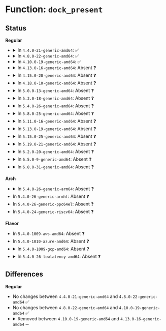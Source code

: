 # Function: <code>dock_present</code>

## Status
<b>Regular</b>
<ul>
<li>
<details>
<summary>In <code>4.4.0-21-generic-amd64</code>: ✅</summary>

```c
int dock_present(struct dock_station * ds)
```

```json
{
  "name": "dock_present",
  "collision_type": "Unique Static",
  "inline_type": "No",
  "funcs": [
    {
      "addr": 18446744071583582687,
      "name": "dock_present",
      "external": false,
      "loc": "drivers/acpi/dock.c:227",
      "file": "drivers/acpi/dock.c",
      "inline": "seen, unknown",
      "caller_inline": [],
      "caller_func": [
        "drivers/acpi/dock.c:dock_notify",
        "drivers/acpi/dock.c:dock_notify"
      ]
    }
  ],
  "symbols": [
    {
      "addr": 18446744071583582687,
      "name": "dock_present",
      "section": ".text",
      "bind": "STB_LOCAL",
      "size": 94
    }
  ]
}
```
</details>
</li>
<li>
<details>
<summary>In <code>4.8.0-22-generic-amd64</code>: ✅</summary>

```c
int dock_present(struct dock_station * ds)
```

```json
{
  "name": "dock_present",
  "collision_type": "Unique Static",
  "inline_type": "No",
  "funcs": [
    {
      "addr": 18446744071583905101,
      "name": "dock_present",
      "external": false,
      "loc": "drivers/acpi/dock.c:222",
      "file": "drivers/acpi/dock.c",
      "inline": "seen, unknown",
      "caller_inline": [],
      "caller_func": [
        "drivers/acpi/dock.c:dock_notify",
        "drivers/acpi/dock.c:dock_notify"
      ]
    }
  ],
  "symbols": [
    {
      "addr": 18446744071583905101,
      "name": "dock_present",
      "section": ".text",
      "bind": "STB_LOCAL",
      "size": 94
    }
  ]
}
```
</details>
</li>
<li>
<details>
<summary>In <code>4.10.0-19-generic-amd64</code>: ✅</summary>

```c
int dock_present(struct dock_station * ds)
```

```json
{
  "name": "dock_present",
  "collision_type": "Unique Static",
  "inline_type": "No",
  "funcs": [
    {
      "addr": 18446744071584045980,
      "name": "dock_present",
      "external": false,
      "loc": "drivers/acpi/dock.c:222",
      "file": "drivers/acpi/dock.c",
      "inline": "seen, unknown",
      "caller_inline": [],
      "caller_func": [
        "drivers/acpi/dock.c:dock_notify",
        "drivers/acpi/dock.c:dock_notify"
      ]
    }
  ],
  "symbols": [
    {
      "addr": 18446744071584045980,
      "name": "dock_present",
      "section": ".text",
      "bind": "STB_LOCAL",
      "size": 94
    }
  ]
}
```
</details>
</li>
<li>
<details>
<summary>In <code>4.13.0-16-generic-amd64</code>: Absent ❓</summary>

```json
{
  "name": "dock_present",
  "collision_type": "Unique Static",
  "inline_type": "Selective",
  "funcs": [
    {
      "addr": 18446744071584106628,
      "name": "dock_present",
      "external": false,
      "loc": "drivers/acpi/dock.c:222",
      "file": "drivers/acpi/dock.c",
      "inline": "not declared, inlined",
      "caller_inline": [
        "drivers/acpi/dock.c:dock_notify",
        "drivers/acpi/dock.c:dock_notify",
        "drivers/acpi/dock.c:handle_eject_request"
      ],
      "caller_func": [
        "drivers/acpi/dock.c:dock_notify",
        "drivers/acpi/dock.c:dock_notify",
        "drivers/acpi/dock.c:handle_eject_request"
      ]
    }
  ],
  "symbols": [
    {
      "addr": 18446744071584105360,
      "name": "dock_present.part.9",
      "section": ".text",
      "bind": "STB_LOCAL",
      "size": 89
    }
  ]
}
```
</details>
</li>
<li>
<details>
<summary>In <code>4.15.0-20-generic-amd64</code>: Absent ❓</summary>

```json
{
  "name": "dock_present",
  "collision_type": "Unique Static",
  "inline_type": "Selective",
  "funcs": [
    {
      "addr": 18446744071584377764,
      "name": "dock_present",
      "external": false,
      "loc": "drivers/acpi/dock.c:222",
      "file": "drivers/acpi/dock.c",
      "inline": "not declared, inlined",
      "caller_inline": [
        "drivers/acpi/dock.c:dock_notify",
        "drivers/acpi/dock.c:dock_notify",
        "drivers/acpi/dock.c:handle_eject_request"
      ],
      "caller_func": [
        "drivers/acpi/dock.c:dock_notify",
        "drivers/acpi/dock.c:dock_notify",
        "drivers/acpi/dock.c:handle_eject_request"
      ]
    }
  ],
  "symbols": [
    {
      "addr": 18446744071584376496,
      "name": "dock_present.part.9",
      "section": ".text",
      "bind": "STB_LOCAL",
      "size": 89
    }
  ]
}
```
</details>
</li>
<li>
<details>
<summary>In <code>4.18.0-10-generic-amd64</code>: Absent ❓</summary>

```json
{
  "name": "dock_present",
  "collision_type": "Unique Static",
  "inline_type": "Selective",
  "funcs": [
    {
      "addr": 18446744071584599164,
      "name": "dock_present",
      "external": false,
      "loc": "drivers/acpi/dock.c:222",
      "file": "drivers/acpi/dock.c",
      "inline": "not declared, inlined",
      "caller_inline": [
        "drivers/acpi/dock.c:dock_notify",
        "drivers/acpi/dock.c:dock_notify"
      ],
      "caller_func": [
        "drivers/acpi/dock.c:dock_notify",
        "drivers/acpi/dock.c:dock_notify"
      ]
    }
  ],
  "symbols": [
    {
      "addr": 18446744071584597856,
      "name": "dock_present.part.8",
      "section": ".text",
      "bind": "STB_LOCAL",
      "size": 89
    }
  ]
}
```
</details>
</li>
<li>
<details>
<summary>In <code>5.0.0-13-generic-amd64</code>: Absent ❓</summary>

```json
{
  "name": "dock_present",
  "collision_type": "Unique Static",
  "inline_type": "Selective",
  "funcs": [
    {
      "addr": 18446744071584696668,
      "name": "dock_present",
      "external": false,
      "loc": "drivers/acpi/dock.c:222",
      "file": "drivers/acpi/dock.c",
      "inline": "not declared, inlined",
      "caller_inline": [
        "drivers/acpi/dock.c:dock_notify",
        "drivers/acpi/dock.c:dock_notify"
      ],
      "caller_func": [
        "drivers/acpi/dock.c:dock_notify",
        "drivers/acpi/dock.c:dock_notify"
      ]
    }
  ],
  "symbols": [
    {
      "addr": 18446744071584695456,
      "name": "dock_present.part.8",
      "section": ".text",
      "bind": "STB_LOCAL",
      "size": 89
    }
  ]
}
```
</details>
</li>
<li>
<details>
<summary>In <code>5.3.0-18-generic-amd64</code>: Absent ❓</summary>

```json
{
  "name": "dock_present",
  "collision_type": "Unique Static",
  "inline_type": "Selective",
  "funcs": [
    {
      "addr": 18446744071584897517,
      "name": "dock_present",
      "external": false,
      "loc": "drivers/acpi/dock.c:209",
      "file": "drivers/acpi/dock.c",
      "inline": "not declared, inlined",
      "caller_inline": [
        "drivers/acpi/dock.c:dock_notify",
        "drivers/acpi/dock.c:dock_notify"
      ],
      "caller_func": [
        "drivers/acpi/dock.c:dock_notify",
        "drivers/acpi/dock.c:dock_notify"
      ]
    }
  ],
  "symbols": [
    {
      "addr": 18446744071584896288,
      "name": "dock_present.part.0",
      "section": ".text",
      "bind": "STB_LOCAL",
      "size": 91
    }
  ]
}
```
</details>
</li>
<li>
<details>
<summary>In <code>5.4.0-26-generic-amd64</code>: Absent ❓</summary>

```json
{
  "name": "dock_present",
  "collision_type": "Unique Static",
  "inline_type": "Selective",
  "funcs": [
    {
      "addr": 18446744071585033245,
      "name": "dock_present",
      "external": false,
      "loc": "drivers/acpi/dock.c:209",
      "file": "drivers/acpi/dock.c",
      "inline": "not declared, inlined",
      "caller_inline": [
        "drivers/acpi/dock.c:dock_notify",
        "drivers/acpi/dock.c:dock_notify"
      ],
      "caller_func": [
        "drivers/acpi/dock.c:dock_notify",
        "drivers/acpi/dock.c:dock_notify"
      ]
    }
  ],
  "symbols": [
    {
      "addr": 18446744071585032016,
      "name": "dock_present.part.0",
      "section": ".text",
      "bind": "STB_LOCAL",
      "size": 91
    }
  ]
}
```
</details>
</li>
<li>
<details>
<summary>In <code>5.8.0-25-generic-amd64</code>: Absent ❓</summary>

```json
{
  "name": "dock_present",
  "collision_type": "Unique Static",
  "inline_type": "Full",
  "funcs": [
    {
      "addr": 18446744071585735872,
      "name": "dock_present",
      "external": false,
      "loc": "drivers/acpi/dock.c:209",
      "file": "drivers/acpi/dock.c",
      "inline": "not declared, inlined",
      "caller_inline": [
        "drivers/acpi/dock.c:dock_notify",
        "drivers/acpi/dock.c:dock_notify",
        "drivers/acpi/dock.c:dock_notify",
        "drivers/acpi/dock.c:dock_notify"
      ],
      "caller_func": []
    }
  ],
  "symbols": []
}
```
</details>
</li>
<li>
<details>
<summary>In <code>5.11.0-16-generic-amd64</code>: Absent ❓</summary>

```json
{
  "name": "dock_present",
  "collision_type": "Unique Static",
  "inline_type": "Full",
  "funcs": [
    {
      "addr": 18446744071585857395,
      "name": "dock_present",
      "external": false,
      "loc": "drivers/acpi/dock.c:207",
      "file": "drivers/acpi/dock.c",
      "inline": "not declared, inlined",
      "caller_inline": [
        "drivers/acpi/dock.c:dock_notify",
        "drivers/acpi/dock.c:dock_notify",
        "drivers/acpi/dock.c:dock_notify",
        "drivers/acpi/dock.c:dock_notify"
      ],
      "caller_func": []
    }
  ],
  "symbols": []
}
```
</details>
</li>
<li>
<details>
<summary>In <code>5.13.0-19-generic-amd64</code>: Absent ❓</summary>

```json
{
  "name": "dock_present",
  "collision_type": "Unique Static",
  "inline_type": "Full",
  "funcs": [
    {
      "addr": 18446744071585735719,
      "name": "dock_present",
      "external": false,
      "loc": "drivers/acpi/dock.c:207",
      "file": "drivers/acpi/dock.c",
      "inline": "not declared, inlined",
      "caller_inline": [
        "drivers/acpi/dock.c:dock_notify",
        "drivers/acpi/dock.c:dock_notify",
        "drivers/acpi/dock.c:dock_notify",
        "drivers/acpi/dock.c:dock_notify"
      ],
      "caller_func": []
    }
  ],
  "symbols": []
}
```
</details>
</li>
<li>
<details>
<summary>In <code>5.15.0-25-generic-amd64</code>: Absent ❓</summary>

```json
{
  "name": "dock_present",
  "collision_type": "Unique Static",
  "inline_type": "Full",
  "funcs": [
    {
      "addr": 18446744071586217837,
      "name": "dock_present",
      "external": false,
      "loc": "drivers/acpi/dock.c:207",
      "file": "drivers/acpi/dock.c",
      "inline": "not declared, inlined",
      "caller_inline": [
        "drivers/acpi/dock.c:dock_notify",
        "drivers/acpi/dock.c:dock_notify",
        "drivers/acpi/dock.c:dock_notify",
        "drivers/acpi/dock.c:dock_notify"
      ],
      "caller_func": []
    }
  ],
  "symbols": []
}
```
</details>
</li>
<li>
<details>
<summary>In <code>5.19.0-21-generic-amd64</code>: Absent ❓</summary>

```json
{
  "name": "dock_present",
  "collision_type": "Unique Static",
  "inline_type": "Full",
  "funcs": [
    {
      "addr": 18446744071587455676,
      "name": "dock_present",
      "external": false,
      "loc": "drivers/acpi/dock.c:207",
      "file": "drivers/acpi/dock.c",
      "inline": "not declared, inlined",
      "caller_inline": [
        "drivers/acpi/dock.c:dock_notify",
        "drivers/acpi/dock.c:dock_notify"
      ],
      "caller_func": []
    }
  ],
  "symbols": []
}
```
</details>
</li>
<li>
<details>
<summary>In <code>6.2.0-20-generic-amd64</code>: Absent ❓</summary>

```json
{
  "name": "dock_present",
  "collision_type": "Unique Static",
  "inline_type": "Full",
  "funcs": [
    {
      "addr": 18446744071588717273,
      "name": "dock_present",
      "external": false,
      "loc": "drivers/acpi/dock.c:207",
      "file": "drivers/acpi/dock.c",
      "inline": "not declared, inlined",
      "caller_inline": [
        "drivers/acpi/dock.c:dock_notify",
        "drivers/acpi/dock.c:dock_notify"
      ],
      "caller_func": []
    }
  ],
  "symbols": []
}
```
</details>
</li>
<li>
<details>
<summary>In <code>6.5.0-9-generic-amd64</code>: Absent ❓</summary>

```json
{
  "name": "dock_present",
  "collision_type": "Unique Static",
  "inline_type": "Full",
  "funcs": [
    {
      "addr": 18446744071589005464,
      "name": "dock_present",
      "external": false,
      "loc": "drivers/acpi/dock.c:207",
      "file": "drivers/acpi/dock.c",
      "inline": "not declared, inlined",
      "caller_inline": [
        "drivers/acpi/dock.c:dock_notify",
        "drivers/acpi/dock.c:dock_notify"
      ],
      "caller_func": []
    }
  ],
  "symbols": []
}
```
</details>
</li>
<li>
<details>
<summary>In <code>6.8.0-31-generic-amd64</code>: Absent ❓</summary>

```json
{
  "name": "dock_present",
  "collision_type": "Unique Static",
  "inline_type": "Full",
  "funcs": [
    {
      "addr": 18446744071589309880,
      "name": "dock_present",
      "external": false,
      "loc": "drivers/acpi/dock.c:207",
      "file": "drivers/acpi/dock.c",
      "inline": "not declared, inlined",
      "caller_inline": [
        "drivers/acpi/dock.c:dock_notify",
        "drivers/acpi/dock.c:dock_notify"
      ],
      "caller_func": []
    }
  ],
  "symbols": []
}
```
</details>
</li>
</ul>
<b>Arch</b>
<ul>
<li>
<details>
<summary>In <code>5.4.0-26-generic-arm64</code>: Absent ❓</summary>

```json
{
  "name": "dock_present",
  "collision_type": "Unique Static",
  "inline_type": "Selective",
  "funcs": [
    {
      "addr": 18446603336497446288,
      "name": "dock_present",
      "external": false,
      "loc": "drivers/acpi/dock.c:209",
      "file": "drivers/acpi/dock.c",
      "inline": "not declared, inlined",
      "caller_inline": [
        "drivers/acpi/dock.c:dock_notify",
        "drivers/acpi/dock.c:dock_notify"
      ],
      "caller_func": [
        "drivers/acpi/dock.c:dock_notify",
        "drivers/acpi/dock.c:dock_notify"
      ]
    }
  ],
  "symbols": [
    {
      "addr": 18446603336497444848,
      "name": "dock_present.part.0",
      "section": ".text",
      "bind": "STB_LOCAL",
      "size": 124
    }
  ]
}
```
</details>
</li>
<li>
In <code>5.4.0-26-generic-armhf</code>: Absent ❓
</li>
<li>
In <code>5.4.0-26-generic-ppc64el</code>: Absent ❓
</li>
<li>
In <code>5.4.0-24-generic-riscv64</code>: Absent ❓
</li>
</ul>
<b>Flavor</b>
<ul>
<li>
In <code>5.4.0-1009-aws-amd64</code>: Absent ❓
</li>
<li>
In <code>5.4.0-1010-azure-amd64</code>: Absent ❓
</li>
<li>
<details>
<summary>In <code>5.4.0-1009-gcp-amd64</code>: Absent ❓</summary>

```json
{
  "name": "dock_present",
  "collision_type": "Unique Static",
  "inline_type": "Selective",
  "funcs": [
    {
      "addr": 18446744071584984829,
      "name": "dock_present",
      "external": false,
      "loc": "drivers/acpi/dock.c:209",
      "file": "drivers/acpi/dock.c",
      "inline": "not declared, inlined",
      "caller_inline": [
        "drivers/acpi/dock.c:dock_notify",
        "drivers/acpi/dock.c:dock_notify"
      ],
      "caller_func": [
        "drivers/acpi/dock.c:dock_notify",
        "drivers/acpi/dock.c:dock_notify"
      ]
    }
  ],
  "symbols": [
    {
      "addr": 18446744071584983600,
      "name": "dock_present.part.0",
      "section": ".text",
      "bind": "STB_LOCAL",
      "size": 91
    }
  ]
}
```
</details>
</li>
<li>
<details>
<summary>In <code>5.4.0-26-lowlatency-amd64</code>: Absent ❓</summary>

```json
{
  "name": "dock_present",
  "collision_type": "Unique Static",
  "inline_type": "Selective",
  "funcs": [
    {
      "addr": 18446744071585091005,
      "name": "dock_present",
      "external": false,
      "loc": "drivers/acpi/dock.c:209",
      "file": "drivers/acpi/dock.c",
      "inline": "not declared, inlined",
      "caller_inline": [
        "drivers/acpi/dock.c:dock_notify",
        "drivers/acpi/dock.c:dock_notify"
      ],
      "caller_func": [
        "drivers/acpi/dock.c:dock_notify",
        "drivers/acpi/dock.c:dock_notify"
      ]
    }
  ],
  "symbols": [
    {
      "addr": 18446744071585089776,
      "name": "dock_present.part.0",
      "section": ".text",
      "bind": "STB_LOCAL",
      "size": 91
    }
  ]
}
```
</details>
</li>
</ul>

## Differences
<b>Regular</b>
<ul>
<li>
No changes between <code>4.4.0-21-generic-amd64</code> and <code>4.8.0-22-generic-amd64</code> ✅
</li>
<li>
No changes between <code>4.8.0-22-generic-amd64</code> and <code>4.10.0-19-generic-amd64</code> ✅
</li>
<li>
<details>
<summary>Removed between <code>4.10.0-19-generic-amd64</code> and <code>4.13.0-16-generic-amd64</code> ➖</summary>

```c
int dock_present(struct dock_station * ds)
```
</details>
</li>
</ul>
